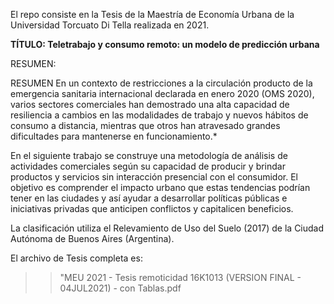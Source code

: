 El repo consiste en la Tesis de la Maestría de Economía Urbana de la Universidad Torcuato Di Tella
realizada en 2021.

**TÍTULO: Teletrabajo y consumo remoto: un modelo de predicción urbana**

RESUMEN: 

RESUMEN
En un contexto de restricciones a la circulación producto de la emergencia sanitaria internacional declarada en enero 2020 (OMS 2020), varios sectores comerciales han demostrado una alta capacidad de resiliencia a cambios en las modalidades de trabajo y nuevos hábitos de consumo a distancia, mientras que otros han atravesado grandes dificultades para mantenerse en funcionamiento.*

En el siguiente trabajo se construye una metodología de análisis de actividades comerciales según su capacidad de producir y brindar productos y servicios sin interacción presencial con el consumidor. El objetivo es comprender el impacto urbano que estas tendencias podrían tener en las ciudades y así ayudar a desarrollar políticas públicas e iniciativas privadas que anticipen conflictos y capitalicen beneficios.

La clasificación utiliza el Relevamiento de Uso del Suelo (2017) de la Ciudad Autónoma de Buenos Aires (Argentina).

El archivo de Tesis completa es: 
>> "MEU 2021 - Tesis remoticidad 16K1013 (VERSION FINAL - 04JUL2021) - con Tablas.pdf


